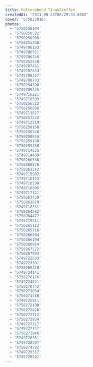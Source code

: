 ```yaml
---
title: Polterabend Tina&Steffen
createdAt: '2011-05-23T08:29:33.000Z'
cover: '5750250104'
photos:
  - '5750250104'
  - '5750250582'
  - '5750250938'
  - '5750251268'
  - '5749706183'
  - '5749706521'
  - '5749706745'
  - '5750252548'
  - '5749707451'
  - '5749707833'
  - '5749708367'
  - '5749708733'
  - '5750254396'
  - '5749709445'
  - '5749710221'
  - '5749710503'
  - '5750256522'
  - '5750256886'
  - '5749711827'
  - '5750257532'
  - '5749712519'
  - '5750258168'
  - '5750258546'
  - '5750258844'
  - '5750259130'
  - '5750259458'
  - '5749714235'
  - '5749714489'
  - '5750260536'
  - '5750260876'
  - '5750261242'
  - '5749715907'
  - '5749716153'
  - '5749716599'
  - '5749716895'
  - '5749717121'
  - '5750263430'
  - '5750263670'
  - '5749718331'
  - '5750264282'
  - '5750264472'
  - '5749719211'
  - '5750265112'
  - '5750265716'
  - '5750266004'
  - '5750266194'
  - '5750266854'
  - '5750267572'
  - '5750267994'
  - '5749722683'
  - '5749723301'
  - '5750269428'
  - '5749724141'
  - '5750270176'
  - '5749724671'
  - '5750270742'
  - '5750271034'
  - '5750271588'
  - '5749725911'
  - '5750272100'
  - '5750272426'
  - '5750272712'
  - '5750272934'
  - '5749727317'
  - '5749727747'
  - '5750273946'
  - '5749728351'
  - '5749728597'
  - '5750274792'
  - '5749729317'
  - '5749729501'
---
```


